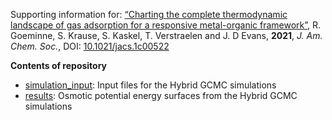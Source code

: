 Supporting information for: [“Charting the complete thermodynamic landscape of gas adsorption for a responsive metal-organic framework”](https://doi.org/10.1021/jacs.1c00522), R. Goeminne, S. Krause, S. Kaskel, T. Verstraelen and J. D Evans, **2021**, _J. Am. Chem. Soc._, DOI: [10.1021/jacs.1c00522](https://doi.org/10.1021/jacs.1c00522)

**Contents of repository**

- [simulation_input](simulation_input): Input files for the Hybrid GCMC simulations
- [results](results): Osmotic potential energy surfaces from the Hybrid GCMC simulations